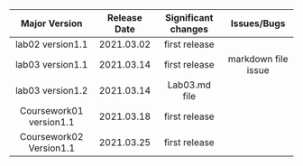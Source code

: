 |   Major Version  | Release Date  | Significant changes | Issues/Bugs|
|  :----:          | :----:        |      :----:         |:----:      |
| lab02 version1.1 | 2021.03.02    | first release       |            |
| lab03 version1.1 | 2021.03.14    | first release       |markdown file issue|
|lab03  version1.2 | 2021.03.14    | Lab03.md file       |            |
|Coursework01  version1.1 | 2021.03.18    | first release       |            |
|Coursework02 Version1.1 | 2021.03.25    | first release       |            |
